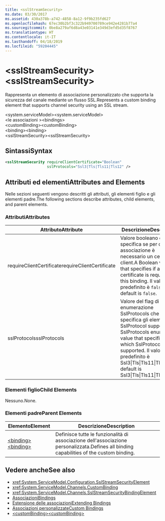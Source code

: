 ```yaml
---
title: <sslStreamSecurity>
ms.date: 03/30/2017
ms.assetid: 430a378b-a742-4858-8a12-9f9b235fd627
ms.openlocfilehash: 67ec30b2bf3c322b949700789ce942e4281b77a4
ms.sourcegitcommit: 0be8a279af6d8a43e03141e349d3efd5d35f8767
ms.translationtype: HT
ms.contentlocale: it-IT
ms.lasthandoff: 04/18/2019
ms.locfileid: "59204445"
---
```

# <a name="sslstreamsecurity"></a><span data-ttu-id="034b0-101">\<sslStreamSecurity></span><span class="sxs-lookup"><span data-stu-id="034b0-101">\<sslStreamSecurity></span></span>
<span data-ttu-id="034b0-102">Rappresenta un elemento di associazione personalizzato che supporta la sicurezza del canale mediante un flusso SSL.</span><span class="sxs-lookup"><span data-stu-id="034b0-102">Represents a custom binding element that supports channel security using an SSL stream.</span></span>  
  
 <span data-ttu-id="034b0-103">\<system.serviceModel></span><span class="sxs-lookup"><span data-stu-id="034b0-103">\<system.serviceModel></span></span>  
<span data-ttu-id="034b0-104">\<le associazioni ></span><span class="sxs-lookup"><span data-stu-id="034b0-104">\<bindings></span></span>  
<span data-ttu-id="034b0-105">\<customBinding></span><span class="sxs-lookup"><span data-stu-id="034b0-105">\<customBinding></span></span>  
<span data-ttu-id="034b0-106">\<binding></span><span class="sxs-lookup"><span data-stu-id="034b0-106">\<binding></span></span>  
<span data-ttu-id="034b0-107">\<sslStreamSecurity></span><span class="sxs-lookup"><span data-stu-id="034b0-107">\<sslStreamSecurity></span></span>  
  
## <a name="syntax"></a><span data-ttu-id="034b0-108">Sintassi</span><span class="sxs-lookup"><span data-stu-id="034b0-108">Syntax</span></span>  
  
```xml  
<sslStreamSecurity requireClientCertificate="Boolean"
                   sslProtocols="Ssl3|Tls|Tls11|Tls12" />
```  
  
## <a name="attributes-and-elements"></a><span data-ttu-id="034b0-109">Attributi ed elementi</span><span class="sxs-lookup"><span data-stu-id="034b0-109">Attributes and Elements</span></span>  
 <span data-ttu-id="034b0-110">Nelle sezioni seguenti vengono descritti gli attributi, gli elementi figlio e gli elementi padre.</span><span class="sxs-lookup"><span data-stu-id="034b0-110">The following sections describe attributes, child elements, and parent elements.</span></span>  
  
### <a name="attributes"></a><span data-ttu-id="034b0-111">Attributi</span><span class="sxs-lookup"><span data-stu-id="034b0-111">Attributes</span></span>  
  
|<span data-ttu-id="034b0-112">Attributo</span><span class="sxs-lookup"><span data-stu-id="034b0-112">Attribute</span></span>|<span data-ttu-id="034b0-113">Descrizione</span><span class="sxs-lookup"><span data-stu-id="034b0-113">Description</span></span>|  
|---------------|-----------------|  
|<span data-ttu-id="034b0-114">requireClientCertificate</span><span class="sxs-lookup"><span data-stu-id="034b0-114">requireClientCertificate</span></span>|<span data-ttu-id="034b0-115">Valore booleano che specifica se per questa associazione è necessario un certificato client.</span><span class="sxs-lookup"><span data-stu-id="034b0-115">A Boolean value that specifies if a client certificate is required for this binding.</span></span> <span data-ttu-id="034b0-116">Il valore predefinito è `false`.</span><span class="sxs-lookup"><span data-stu-id="034b0-116">The default is `false`.</span></span>|  
|<span data-ttu-id="034b0-117">sslProtocols</span><span class="sxs-lookup"><span data-stu-id="034b0-117">sslProtocols</span></span>|<span data-ttu-id="034b0-118">Valore del flag di enumerazione SslProtocols che specifica gli elementi SslProtocol supportati.</span><span class="sxs-lookup"><span data-stu-id="034b0-118">A SslProtocols enum flag value that specifies which SslProtocols are supported.</span></span> <span data-ttu-id="034b0-119">Il valore predefinito è Ssl3&#124;Tls&#124;Tls11&#124;Tls12.</span><span class="sxs-lookup"><span data-stu-id="034b0-119">The default is Ssl3&#124;Tls&#124;Tls11&#124;Tls12.</span></span>|  
  
### <a name="child-elements"></a><span data-ttu-id="034b0-120">Elementi figlio</span><span class="sxs-lookup"><span data-stu-id="034b0-120">Child Elements</span></span>  
 <span data-ttu-id="034b0-121">Nessuno.</span><span class="sxs-lookup"><span data-stu-id="034b0-121">None.</span></span>  
  
### <a name="parent-elements"></a><span data-ttu-id="034b0-122">Elementi padre</span><span class="sxs-lookup"><span data-stu-id="034b0-122">Parent Elements</span></span>  
  
|<span data-ttu-id="034b0-123">Elemento</span><span class="sxs-lookup"><span data-stu-id="034b0-123">Element</span></span>|<span data-ttu-id="034b0-124">Descrizione</span><span class="sxs-lookup"><span data-stu-id="034b0-124">Description</span></span>|  
|-------------|-----------------|  
|[<span data-ttu-id="034b0-125">\<binding></span><span class="sxs-lookup"><span data-stu-id="034b0-125">\<binding></span></span>](../../../../../docs/framework/misc/binding.md)|<span data-ttu-id="034b0-126">Definisce tutte le funzionalità di associazione dell'associazione personalizzata.</span><span class="sxs-lookup"><span data-stu-id="034b0-126">Defines all binding capabilities of the custom binding.</span></span>|  
  
## <a name="see-also"></a><span data-ttu-id="034b0-127">Vedere anche</span><span class="sxs-lookup"><span data-stu-id="034b0-127">See also</span></span>

- <xref:System.ServiceModel.Configuration.SslStreamSecurityElement>
- <xref:System.ServiceModel.Channels.CustomBinding>
- <xref:System.ServiceModel.Channels.SslStreamSecurityBindingElement>
- [<span data-ttu-id="034b0-128">Associazioni</span><span class="sxs-lookup"><span data-stu-id="034b0-128">Bindings</span></span>](../../../../../docs/framework/wcf/bindings.md)
- [<span data-ttu-id="034b0-129">Estensione delle associazioni</span><span class="sxs-lookup"><span data-stu-id="034b0-129">Extending Bindings</span></span>](../../../../../docs/framework/wcf/extending/extending-bindings.md)
- [<span data-ttu-id="034b0-130">Associazioni personalizzate</span><span class="sxs-lookup"><span data-stu-id="034b0-130">Custom Bindings</span></span>](../../../../../docs/framework/wcf/extending/custom-bindings.md)
- [<span data-ttu-id="034b0-131">\<customBinding></span><span class="sxs-lookup"><span data-stu-id="034b0-131">\<customBinding></span></span>](../../../../../docs/framework/configure-apps/file-schema/wcf/custombinding.md)
